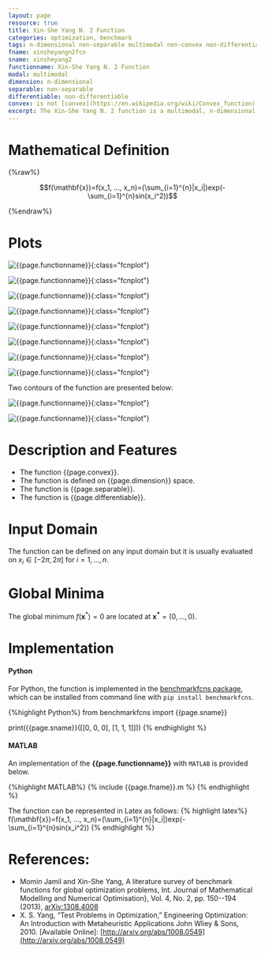 ```yaml
---
layout: page
resource: true
title: Xin-She Yang N. 2 Function
categories: optimization, benchmark
tags: n-dimensional non-separable multimodal non-convex non-differentiable
fname: xinsheyangn2fcn
sname: xinsheyang2
functionname: Xin-She Yang N. 2 Function
modal: multimodal
dimension: n-dimensional
separable: non-separable
differentiable: non-differentiable
convex: is not [convex](https://en.wikipedia.org/wiki/Convex_function)
excerpt: The Xin-She Yang N. 2 function is a multimodal, n-dimensional non-convex mathematical function widely used for testing optimization algorithms
---
```



# Mathematical Definition

{%raw%}

$$f(\mathbf{x})=f(x_1, ..., x_n)=(\sum_{i=1}^{n}|x_i|)exp(-\sum_{i=1}^{n}sin(x_i^2))$$

{%endraw%}

# Plots
![{{page.functionname}}]({{site.baseurl}}/doc/plots/{{page.fname}}.png){:class="fcnplot"}

![{{page.functionname}}]({{site.baseurl}}/doc/plots/{{page.fname}}_2.png){:class="fcnplot"}

![{{page.functionname}}]({{site.baseurl}}/doc/plots/{{page.fname}}_3.png){:class="fcnplot"}

![{{page.functionname}}]({{site.baseurl}}/doc/plots/{{page.fname}}_4.png){:class="fcnplot"}

![{{page.functionname}}]({{site.baseurl}}/doc/plots/{{page.fname}}_5.png){:class="fcnplot"}

![{{page.functionname}}]({{site.baseurl}}/doc/plots/{{page.fname}}_6.png){:class="fcnplot"}

![{{page.functionname}}]({{site.baseurl}}/doc/plots/{{page.fname}}_7.png){:class="fcnplot"}

![{{page.functionname}}]({{site.baseurl}}/doc/plots/{{page.fname}}_8.png){:class="fcnplot"}

Two contours of the function are presented below:

![{{page.functionname}}]({{site.baseurl}}/doc/plots/{{page.fname}}_contour.png){:class="fcnplot"}

![{{page.functionname}}]({{site.baseurl}}/doc/plots/{{page.fname}}_contour_2.png){:class="fcnplot"}

# Description and Features
* The function {{page.convex}}.
* The function is defined on {{page.dimension}} space.
* The function is {{page.separable}}.
* The function is {{page.differentiable}}.

# Input Domain
The function can be defined on any input domain but it is usually evaluated on $x_i \in [-2\pi, 2\pi]$ for $i=1, ..., n$.

# Global Minima
The global minimum $f(\textbf{x}^{\ast})=0$ are located at $\mathbf{x^\ast}=(0, ..., 0)$.

# Implementation
#### Python
For Python, the function is implemented in the [benchmarkfcns package](https://github.com/mazhar-ansari-ardeh/BenchmarkFcns), which can be installed from command line with `pip install benchmarkfcns`. 

{%highlight Python%}
from benchmarkfcns import {{page.sname}}

print({{page.sname}}([[0, 0, 0],
              [1, 1, 1]]))
{% endhighlight %}

#### MATLAB
An implementation of the **{{page.functionname}}** with `MATLAB` is provided below. 

{%highlight MATLAB%}
{% include {{page.fname}}.m %}
{% endhighlight %}

The function can be represented in Latex as follows:
{% highlight latex%}
f(\mathbf{x})=f(x_1, ..., x_n)=(\sum_{i=1}^{n}|x_i|)exp(-\sum_{i=1}^{n}sin(x_i^2))
{% endhighlight %}

# References:
* Momin Jamil and Xin-She Yang, A literature survey of benchmark functions for global optimization problems, Int. Journal of Mathematical Modelling 
and Numerical Optimisation}, Vol. 4, No. 2, pp. 150--194 (2013), [arXiv:1308.4008](https://arxiv.org/abs/1308.4008)
* X. S. Yang, “Test Problems in Optimization,” Engineering Optimization: An Introduction
with Metaheuristic Applications John Wliey & Sons, 2010. [Available Online]:
[http://arxiv.org/abs/1008.0549](http://arxiv.org/abs/1008.0549)
